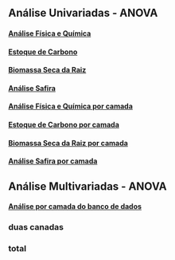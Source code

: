 
<!-- README.md is generated from README.Rmd. Please edit that file -->

## Análise Univariadas - ANOVA

#### [Análise Física e Química](https://arpanosso.github.io/Chris_Zigomar/Docs/anova-fq.html)

#### [Estoque de Carbono](https://arpanosso.github.io/Chris_Zigomar/Docs/anova-estC.html)

#### [Biomassa Seca da Raiz](https://arpanosso.github.io/Chris_Zigomar/Docs/anova-bsr.html)

#### [Análise Safira](https://arpanosso.github.io/Chris_Zigomar/Docs/anova-safira.html)

#### [Análise Física e Química por camada](https://arpanosso.github.io/Chris_Zigomar/Docs/anova-fqpc.html)

#### [Estoque de Carbono por camada](https://arpanosso.github.io/Chris_Zigomar/Docs/anova-estCpc.html)

#### [Biomassa Seca da Raiz por camada](https://arpanosso.github.io/Chris_Zigomar/Docs/anova-bsrpc.html)

#### [Análise Safira por camada](https://arpanosso.github.io/Chris_Zigomar/Docs/anova-safirapc.html)

## Análise Multivariadas - ANOVA

#### [Análise por camada do banco de dados](https://arpanosso.github.io/Chris_Zigomar/Docs/multivariada.html)

### duas canadas

### total
